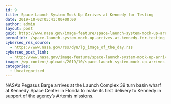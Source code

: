 ```yaml
---
id: 9
title: Space Launch System Mock Up Arrives at Kennedy for Testing
date: 2019-10-02T05:41:00+00:00
author: admin
layout: post
guid: http://www.nasa.gov/image-feature/space-launch-system-mock-up-arrives-at-kennedy-for-testing
permalink: /space-launch-system-mock-up-arrives-at-kennedy-for-testing
cyberseo_rss_source:
  - https://www.nasa.gov/rss/dyn/lg_image_of_the_day.rss
cyberseo_post_link:
  - http://www.nasa.gov/image-feature/space-launch-system-mock-up-arrives-at-kennedy-for-testing
image: /wp-content/uploads/2019/10/space-launch-system-mock-up-arrives-at-kennedy-for-testing.jpg
categories:
  - Uncategorized
---
```

NASA&#8217;s Pegasus Barge arrives at the Launch Complex 39 turn basin wharf at Kennedy Space Center in Florida to make its first delivery to Kennedy in support of the agency&#8217;s Artemis missions.